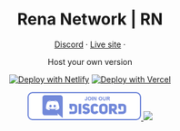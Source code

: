<h1 align="center">
Rena Network | RN
</h1>

<p align="center">
<a target="_blank" href="https://discord.gg/zxeTgRc5rF">Discord</a> · 
<a target="_blank" href="https://rena.gq">Live site</a> · 

</p>

<div align='center'>
 
 
 


Host your own version


[![Deploy with Netlify](https://www.netlify.com/img/deploy/button.svg)](https://app.netlify.com/start/deploy?repository=https://github.com/renagamer101/renagamer101.github.io)
[![Deploy with Vercel](https://vercel.com/button)](https://vercel.com/new/clone?repository-url=https://github.com/renagamer101/renagamer101.github.io)


 <a target="_blank" href="https://discord.gg/zxeTgRc5rF">
<img width="200px" alt="Join our Discord" src="https://raw.githubusercontent.com/3kh0/3kh0.github.io/master/img/Join_Discord-logo.png">
</a>


  
 
 
 
 
 
 
 
 
 
 
 
 <a href="https://github.com/renagamer101/renagamer101.github.io/graphs/contributors">
  <img src="https://contrib.rocks/image?repo=renagamer101/renagamer101.github.io" />
</a>


